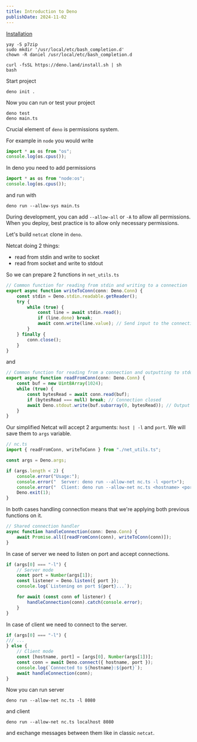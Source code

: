 ```yaml
---
title: Introduction to Deno
publishDate: 2024-11-02
---
```


[Installation](https://docs.deno.com/runtime/getting_started/installation/)

```
yay -S p7zip
sudo mkdir '/usr/local/etc/bash_completion.d'
chown -R daniel /usr/local/etc/bash_completion.d

curl -fsSL https://deno.land/install.sh | sh
bash
```

Start project

```
deno init .
```

Now you can run or test your project

```
deno test
deno main.ts
```

Crucial element of `deno` is permissions system.

For example in `node` you would write

```js
import * as os from "os";
console.log(os.cpus());
```

In deno you need to add permissions

```js
import * as os from "node:os";
console.log(os.cpus());
```

and run with

```
deno run --allow-sys main.ts
```

During development, you can add `--allow-all` or `-A` to allow all permissions. 
When you deploy, best practice is to allow only necessary permissions.


Let's build `netcat` clone in `deno`.

Netcat doing 2 things:
- read from stdin and write to socket
- read from socket and write to stdout

So we can prepare 2 functions in `net_utils.ts`

```ts
// Common function for reading from stdin and writing to a connection
export async function writeToConn(conn: Deno.Conn) {
    const stdin = Deno.stdin.readable.getReader();
    try {
        while (true) {
            const line = await stdin.read();
            if (line.done) break;
            await conn.write(line.value); // Send input to the connection
        }
    } finally {
        conn.close();
    }
}
```

and

```ts
// Common function for reading from a connection and outputting to stdout
export async function readFromConn(conn: Deno.Conn) {
    const buf = new Uint8Array(1024);
    while (true) {
        const bytesRead = await conn.read(buf);
        if (bytesRead === null) break; // Connection closed
        await Deno.stdout.write(buf.subarray(0, bytesRead)); // Output directly to console
    }
}
```

Our simplified Netcat will accept 2 arguments: `host | -l` and `port`. We will save them to `args` variable.

```ts
// nc.ts
import { readFromConn, writeToConn } from "./net_utils.ts";

const args = Deno.args;

if (args.length < 2) {
    console.error("Usage:");
    console.error("  Server: deno run --allow-net nc.ts -l <port>");
    console.error("  Client: deno run --allow-net nc.ts <hostname> <port>");
    Deno.exit(1);
}
```

In both cases handling connection means that we're applying both previous functions on it.

```ts
// Shared connection handler
async function handleConnection(conn: Deno.Conn) {
    await Promise.all([readFromConn(conn), writeToConn(conn)]);
}
```

In case of server we need to listen on port and accept connections.

```ts
if (args[0] === "-l") {
    // Server mode
    const port = Number(args[1]);
    const listener = Deno.listen({ port });
    console.log(`Listening on port ${port}...`);

    for await (const conn of listener) {
        handleConnection(conn).catch(console.error);
    }
}
```

In case of client we need to connect to the server.

```ts
if (args[0] === "-l") {
/// ...
} else {
    // Client mode
    const [hostname, port] = [args[0], Number(args[1])];
    const conn = await Deno.connect({ hostname, port });
    console.log(`Connected to ${hostname}:${port}`);
    await handleConnection(conn);
}
```

Now you can run server

```
deno run --allow-net nc.ts -l 8080
```

and client

```
deno run --allow-net nc.ts localhost 8080
```

and exchange messages between them like in classic `netcat`.